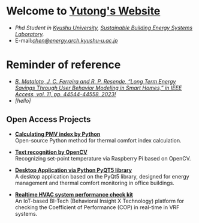 # Welcome to **[Yutong's Website](https://github.com/Raskiller503)**
- *Phd Student in [Kyushu University](https://www.kyushu-u.ac.jp/en/), [Sustainable Building Energy Systems Laboratory](https://energy.arch.kyushu-u.ac.jp/index.html).*
- E-mail:*chen@energy.arch.kyushu-u.ac.jp*
<!--![Raskiller503's GitHub stats](https://github-readme-stats.vercel.app/api?username=Raskiller503&show_icons=true&theme=radical&count_private=true)
[![Top Langs](https://github-readme-stats.vercel.app/api/top-langs/?username=Raskiller503)](https://github.com/anuraghazra/github-readme-stats)
-->
# Reminder of reference
- *[B. Mataloto, J. C. Ferreira and R. P. Resende, “Long Term Energy Savings Through User Behavior Modeling in Smart Homes,” in IEEE Access, vol. 11, pp. 44544-44558, 2023!](https://ieeexplore.ieee.org/stamp/stamp.jsp?tp=&arnumber=10114922)*
- *[hello]*
## Open Access Projects

- **[Calculating PMV index by Python](https://github.com/Raskiller503/Thermal-comfort-tool-)**  
  Open-source Python method for thermal comfort index calculation.

- **[Text recognition by OpenCV](https://github.com/Raskiller503/ImageRecognition-AC-pannel-_-OpenCV)**  
  Recognizing set-point temperature via Raspberry Pi based on OpenCV.

- **[Desktop Application via Python PyQT5 library](https://github.com/Raskiller503/Pyqt5-DesktopGUI)**  
  A desktop application based on the PyQt5 library, designed for energy management and thermal comfort monitoring in office buildings.

- **[Realtime HVAC system performance check kit](https://github.com/Raskiller503/HVAC-IoT-Performance-Monitor)**  
  An IoT-based BI-Tech (Behavioral Insight X Technology) platform for checking the Coefficient of Performance (COP) in real-time in VRF systems.
